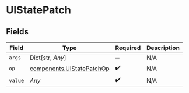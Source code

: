 # UIStatePatch


## Fields

| Field                                                              | Type                                                               | Required                                                           | Description                                                        |
| ------------------------------------------------------------------ | ------------------------------------------------------------------ | ------------------------------------------------------------------ | ------------------------------------------------------------------ |
| `args`                                                             | Dict[str, *Any*]                                                   | :heavy_minus_sign:                                                 | N/A                                                                |
| `op`                                                               | [components.UIStatePatchOp](../../models/shared/uistatepatchop.md) | :heavy_check_mark:                                                 | N/A                                                                |
| `value`                                                            | *Any*                                                              | :heavy_check_mark:                                                 | N/A                                                                |
